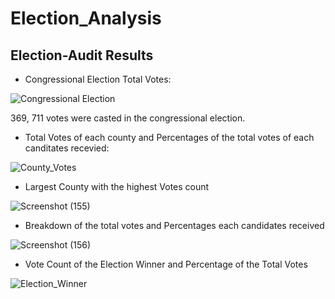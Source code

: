 # Election_Analysis
## Election-Audit Results
* Congressional Election Total Votes: 

![Congressional Election](https://user-images.githubusercontent.com/58860105/132144990-757f3fe4-09b1-454d-a394-d9c61c1b7228.png)

369, 711 votes were casted in the congressional election. 

* Total Votes of each county and Percentages of the total votes of each canditates recevied: 

![County_Votes](https://user-images.githubusercontent.com/58860105/132145229-2a802293-84d5-4c57-830a-6f088be37b92.png)

* Largest County with the highest Votes count

![Screenshot (155)](https://user-images.githubusercontent.com/58860105/132145297-5c989a3d-590e-4aa7-ae7b-4e17c260600e.png)

* Breakdown of the total votes and Percentages each candidates received

![Screenshot (156)](https://user-images.githubusercontent.com/58860105/132145422-963d3276-95f9-4095-918a-93817f086f33.png)

* Vote Count of the Election Winner and Percentage of the Total Votes

![Election_Winner](https://user-images.githubusercontent.com/58860105/132145562-4b1cb8c9-74f5-4d17-ba68-b457f559e7a8.png)


